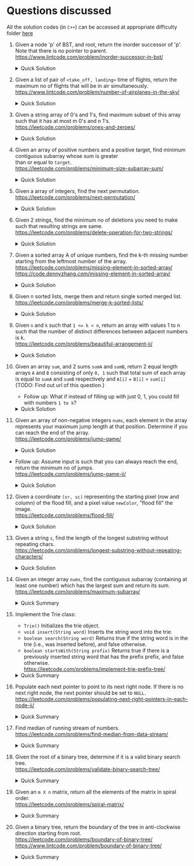 # Questions discussed

All the solution codes (in `C++`) can be accessed at appropriate difficulty folder [here](https://github.com/anuragtomer/practice_coding/tree/master/leetcode)
1. Given a node 'p' of BST, and root, return the inorder successor of 'p'. Note that there is no pointer to parent.  
https://www.lintcode.com/problem/inorder-successor-in-bst/     
    <details>
        <summary>Quick Solution</summary>

    - If given node has right child, return the left most child of right child of 'p'.
    - Otherwise, starting from root, push all the parents till 'p' in stack and pop till immediate 
      parent is successor (`p.val < parent.val`)

    </details>

2. Given a list of pair of `<take_off, landing>` time of flights, return the maximum no of flights that will be in air simultaneously.  
https://www.lintcode.com/problem/number-of-airplanes-in-the-sky/
    <details>
        <summary>Quick Solution</summary>
    
    - Sort on `take_off` time
    - Push one by one in min_heap. min heap is constructed on landing time. 
    - If start time of incoming flight is greater than landing time of top of heap, pop heap until 
      start time of incoming flight is less that landing time of top of heap (or heap is empty).  
      Idea is to find overlapping flights.
    - Keep track of heap size after every insertion. Max of this would be the answer.

    </details>

3. Given a string array of 0's and 1's, find maximum subset of this array such that it has at most m 0's and n 1's.  
https://leetcode.com/problems/ones-and-zeroes/
    <details>
        <summary>Quick Solution</summary>
    
    - DP problem (0-1 knapsack variant).
    - For each element of array, try to follow two paths. Either take this and see if at most 
      conditions are met or ignore current element and try to fulfill conditions from other elements.

    </details>
    
4. Given an array of positive numbers and a positive target, find minimum contiguous subarray whose sum is greater  
   than or equal to `target`.  
https://leetcode.com/problems/minimum-size-subarray-sum/
    <details>
        <summary>Quick Solution</summary>
    
    - 2 pointer problem/sliding window problem.
    - Keep 2 pointers. The idea is that subarray defined by these 2 pointers would be the subarray which satisfies the
      given conditions.
    - Traverse each value from one end to another. Increase your ending pointer if the sum is still less than `target`.
    - If by adding the next element, the sum is greater than target, increase the starting pointer which denotes you are
      shrinking the array from beginning.
    - At each point in time, keep track what is the largest subarray size you saw.
    
    </details>

5. Given a array of integers, find the next permutation.  
https://leetcode.com/problems/next-permutation/
    <details>
        <summary>Quick Solution</summary>
    
    - Starting from last to first, find first entry which is non-increasing.
    - Find smallest greater element than the value found in step `1`. Again do this from the end.
    - Swap elements from step `1` and step `2`.
    - Reverse the subarray after index from step `1`.

    </details>
    
6. Given 2 strings, find the minimum no of deletions you need to make such that resulting strings are same.  
https://leetcode.com/problems/delete-operation-for-two-strings/

    <details>
        <summary>Quick Solution</summary>
    
    - Modified LCS.
    - Find the longest common subsequence in 2 strings using DP.
    - return `size1 + size2 - 2*(lcs)`
    
    </details>
    
7. Given a sorted array A of unique numbers, find the k-th missing number starting from the leftmost number of the array.  
https://leetcode.com/problems/missing-element-in-sorted-array/
https://code.dennyzhang.com/missing-element-in-sorted-array/
    <details>
        <summary>Quick Solution</summary>
        
    - Binary search
    - If the missing no falls in left half, search the missing no in left half. If it falls in right half,
      change the no of missing no to-be-searched by how many missing nos are gone in left half.
    - At any point of time, missing_nos_in_range = highest_value - lowest_value + 1 - range_size;

    </details>
    
8. Given n sorted lists, merge them and return single sorted merged list.  
https://leetcode.com/problems/merge-k-sorted-lists/
    <details>
        <summary>Quick Solution</summary>
        
    - One solution is to use min heap to keep track of minimum out of each head of list.
    - Keep incrementing head of lists which is added to final result list.
    - Second solution is to build on mergeSort which works on 2 lists.
    - If there are more than 2 lists, divide the no of lists in half and apply mergeSort. Do this step recursively.
    
    </details>
    
9. Given `n` and `k` such that `1 <= k < n`, return an array with values 1 to n such that the number of distinct
   differences between adjacent numbers is k.  
https://leetcode.com/problems/beautiful-arrangement-ii/
    <details>
        <summary>Quick Solution</summary>
    
    - If k = 1, return numbers in increasing order from 1 to n.
    - Keep 2 variables pointing to 1 and n, lets say i = 1, j = n.
    - while k != 1, alternatively push i/j to result array. Increment i if i is pushed/ decrement j if j is pushed.
      Reduce k.
    - Do step 1 when k reaches 1.

    </details>

10. Given an array `sum`, and 2 sums `sumA` and `sumB`, return 2 equal length arrays `A` and `B` consisting of only
    `0, 1` such that total sum of each array is equal to `sumA` and `sumB` respectively and `A[i]` + `B[i]` = `sum[i]`  
{TODO: Find out url of this question.}
    - Follow up: What if instead of filling up with just 0, 1, you could fill with numbers `1 to k`?

    <details>
        <summary>Quick Solution</summary>
        
    - At each index `i`, if `sum[i] == 2`, fill up `1` in both arrays `A` and `B`, and reduce `sumA` and `sumB` by 1.
    - If `sum[i] == 0`, fill up `0` in both arrays `A` and `B`.
    - if `sum[i] == 1`, fill up `1` in the array which has higher remaining sum.

    - TODO: Work out follow up question solution.
    
    </summary>

11. Given an array of non-negative integers `nums`, each element in the array represents your maximum jump length at 
    that position. Determine if you can reach the end of the array.  
https://leetcode.com/problems/jump-game/
    
    <details>
        <summary>Quick Solution</summary>
        
    - Start with `reach = 0`, meaning I can reach 0th index always.
    - Run loop starting from 0 upto `reach`.
    - Update `reach` to be maximum of `(i + nums[i])`, `reach`.
    - If `reach` >= size of array, then you can reach the end, otherwise return `false`.
    
    </summary>
    
- Follow up: Assume input is such that you can always reach the end, return the minimum no of jumps.  
      https://leetcode.com/problems/jump-game-ii/
      
    <details>
        <summary>Quick Solution</summary>
        
    - Keep track of what is the farthest I could go if I took a jump from any node seen till now, lets call this `farthest`.
    - Keep track of what is the farthest I could go if I just stuck with the first index, lets call this `currentFarthest`.
    - For each number in array, do the following:
        - Update `farthest` to max of `(farthest, i + nums[i])`.
        - If `current_index = currentFarthest`, i.e. this is the last index I could reach if I stick with my original 
          jump position. I'm now forced to take a jump. Set `no-of-jumps++`, and `currentFarthest = farthest`.
    - Return `no-of-jumps`.
     
     </summary>

12. Given a coordinate `(sr, sc)` representing the starting pixel (row and column) of the flood fill, and a pixel value 
    `newColor`, "flood fill" the image.  
https://leetcode.com/problems/flood-fill/

    <details>
        <summary>Quick Solution</summary>
        
    - Starting from given pixel, do a dfs to neighboring nodes (below step 2).
    - If current node has the original Color, change it to newColor and check for its neighboring nodes.
    
    </details>

13. Given a string `s`, find the length of the longest substring without repeating chars.  
https://leetcode.com/problems/longest-substring-without-repeating-characters/

    <details>
        <summary>Quick Solution</summary>
    
    - Maintain an hash for each character. Value of hash tells when was the last time I saw this character.
    - Do the following for each character in the input string:
        - The `lowerbound` of our unique-char-substring would be max of `(current_lowerbound, last_time_I_saw_this_char)`.
        - Update `last_time_I_saw_this_char` to `current Index`.
        - Update `longestLength` as max of `(current longestLength, current_index - lowerBound + 1)`.
    - Return `longestLength`.
    
    </details>

14. Given an integer array `nums`, find the contiguous subarray (containing at least one number) which has the largest
    sum and return its sum.  
https://leetcode.com/problems/maximum-subarray/

    <details>
        <summary>Quick Summary</summary>
        
    - Kadane's algorithm
    - Traverse the array from left to right.
    - For each element, either the maximum sum subarray starts from this location, or it extends the current running max sum subarray.
      i.e. `may-be-longest = max(num[i], may-be-longest + num[i])`
    - This new `may-be-longest` can be the maximum sum subarray. `actual-longest = max(may-be-longest, actual-longest)`
    
    </details>

15. Implement the Trie class:  
    - `Trie()` Initializes the trie object.
    - `void insert(String word)` Inserts the string word into the trie.
    - `boolean search(String word)` Returns true if the string word is in the trie (i.e., was inserted before), and 
      false otherwise.
    - `boolean startsWith(String prefix)` Returns true if there is a previously inserted string word that has the 
      prefix prefix, and false otherwise.  
https://leetcode.com/problems/implement-trie-prefix-tree/

    <details>
        <summary>Quick Summary</summary>
        
    - Create a Node with 26 next pointers and a bool to denote whether some word ends at this.
    - When inserting, go down the 26 pointers for each char of input array, creating new nodes if need be. Mark the last
      pointer to denotes some word ends there.
    - For searching, for each character in input array, go down the 26 pointers. If you cannot go down, return false. 
      If all the chars are traversed but the last node is not marked as end, then return false.
    - For prefix, same as above but if you could traverse all the chars of input, return true.
    
    </details>

16. Populate each next pointer to point to its next right node. If there is no next right node, the next pointer should 
    be set to `NULL`.  
https://leetcode.com/problems/populating-next-right-pointers-in-each-node-ii/

    <details>
        <summary>Quick Summary</summary>
        
    - Do a `node-right-left` (reverse pre-order) traversal.
    - For each node, link up its children.
    - Find a next node whose at least one child is alive.
    - Link up right most child to leftmost child of next.
    - Recursively continue step 2-4 for right child, then left child.
    
    Other solution is to use some extra data structure:  
    - Do level order traversal.
    - Maintain 2 queues, one for current level, another for next level.
    - Traverse each queue, for each node push its children to next queue, and link up this current queue elements. Don't
      push `null` pointers to queue.
    - Swap current queue with next level queue when current queue is empty, and clear next level queue.
    - Do step 3, 4 till both queues are empty.

    </details>

17. Find median of running stream of numbers.  
https://leetcode.com/problems/find-median-from-data-stream/

    <details>
        <summary>Quick Summary</summary>
        
    - Multiple ways to solve this problem.
    - Idea is to keep `O(1)` access to nos which can be median.
    - For each incoming number, it would either be left of median, or right of current median.
    - Assume you use heaps to maintain left subarray and right subarray, take one `min_heap` and another `max_heap`.
    - So, aim would be to keep median numbers at top of heap.
    - If the current number is less than top of `min heap`, push it to `max heap`, otherwise push the new element
      to `min heap`.
    - Rebalance the heaps if one heap size > other heap size by 1.
    - At any point if you want to return median, if heap sizes are same, return half of sum of top elements.
      Otherwise, return the top of larger heap.
    
    </details>

18. Given the root of a binary tree, determine if it is a valid binary search tree.  
https://leetcode.com/problems/validate-binary-search-tree/  

    <details>
        <summary>Quick Summary</summary>
        
    - Idea is to limit the range of values each node is allowed to take, and as soon as some node violates  this limit,
      return `false`.
    - Begin with `-inf` to `+inf` range as min and max for root.
    - When validating left subtree, limit the range to `min` to `root->val`.
    - When validating right subtree, limit the range to `root->val` to `max`.
    - Return `false` if any of the subtree violates the conditions.
  
    </details>  

19. Given an `m X n` matrix, return all the elements of the matrix in spiral order.  
https://leetcode.com/problems/spiral-matrix/  

    <details>
        <summary>Quick Summary</summary>
        
    - Idea is to traverse in spiral order, and updating the limits of row and columns as and when you reach the edge of
      current limits.
    - Keep track of what is the movement you are currently doing, and can you continue doing that movement.
    - If you hit the right limit, you should change your movement to down, and reduce right limit by one.
    - If you hit the down limit, you should change your movement to left, and reduce down limit by one.
    - If you hit the left limit, you should change your movement to up, and increase the left limit by one.
    - If you hit the up limit, you should change your movement to right, and increase the up limit by one.
    - And so on. Do this until you can do some movement.

    </details>

2. Given a binary tree, return the boundary of the tree in anti-clockwise direction starting from root.  
https://leetcode.com/problems/boundary-of-binary-tree/  
https://www.lintcode.com/problem/boundary-of-binary-tree/  

    <details>
        <summary>Quick Summary</summary>
        
    - Plain DFS.
    - Find left nodes of the tree(top-down), then leaves(left-right), and then right(bottom-up).
    - When traversing left nodes, if some node does not have a left node, go to its right.
    - When traversing right nodes, if some node does not have a right node, go it its left.
    
    </details>
